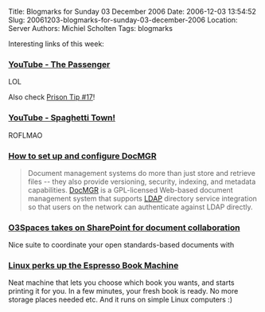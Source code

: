 Title: Blogmarks for Sunday 03 December 2006
Date: 2006-12-03 13:54:52
Slug: 20061203-blogmarks-for-sunday-03-december-2006
Location: Server
Authors: Michiel Scholten
Tags: blogmarks

<p>Interesting links of this week:</p>
<h3><a href="http://www.youtube.com/watch?v=0vdG-FwpulQ">YouTube - The Passenger</a></h3>
<p>LOL</p>

<p>Also check <a href="http://www.youtube.com/watch?v=oHknurFKx64">Prison Tip #17</a>!</p>
<h3><a href="http://www.youtube.com/watch?v=LKh7zAJ4nwo">YouTube - Spaghetti Town!</a></h3>
<p>ROFLMAO</p>
<h3><a href="http://applications.linux.com/article.pl?sid=06/10/31/1629224">How to set up and configure DocMGR</a></h3>
<blockquote><p>Document management systems do more than just store and retrieve files -- they also provide versioning, security, indexing, and metadata capabilities. <a href="http://wiki.docmgr.org/index.php/DocMGR">DocMGR</a> is a GPL-licensed Web-based document management system that supports <a href="http://www.openldap.org/">LDAP</a> directory service integration so that users on the network can authenticate against LDAP directly.</p></blockquote>
<h3><a href="http://applications.linux.com/article.pl?sid=06/11/17/1958231">O3Spaces takes on SharePoint for document collaboration</a></h3>
<p>Nice suite to coordinate your open standards-based documents with</p>
<h3><a href="http://enterprise.linux.com/article.pl?sid=06/11/16/1434201">Linux perks up the Espresso Book Machine</a></h3>
<p>Neat machine that lets you choose which book you wants, and starts printing it for you. In a few minutes, your fresh book is ready. No more storage places needed etc. And it runs on simple Linux computers :)</p>

